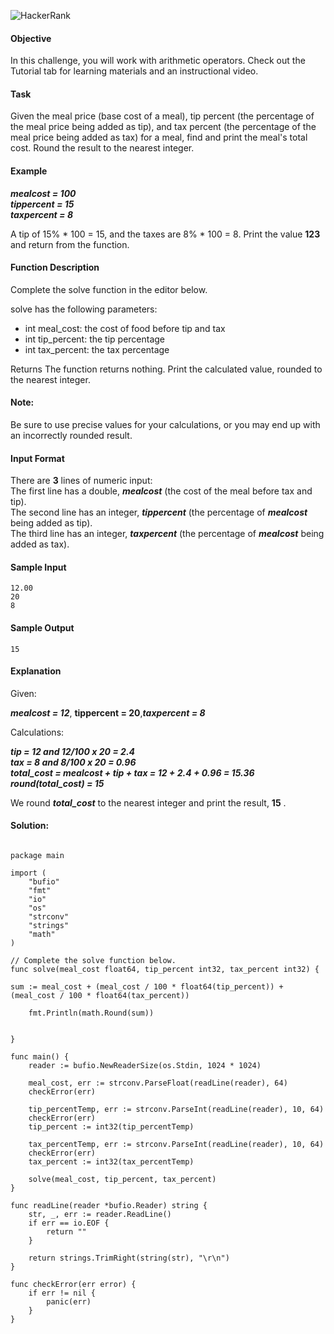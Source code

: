 ![HackerRank](https://hrcdn.net/community-frontend/assets/brand/hr-logo-new-black-green-2f615594d2.svg)

####  Objective
In this challenge, you will work with arithmetic operators. Check out the Tutorial tab for learning materials and an instructional video.

#### Task
Given the meal price (base cost of a meal), tip percent (the percentage of the meal price being added as tip), and tax percent (the percentage of the meal price being added as tax) for a meal, find and print the meal's total cost. Round the result to the nearest integer.

#### Example

***mealcost = 100***   
***tippercent = 15***   
***taxpercent = 8***  

A tip of 15% * 100 = 15, and the taxes are 8% * 100 = 8. Print the value  **123** and return from the function.

#### Function Description
Complete the solve function in the editor below.

solve has the following parameters:

+ int meal_cost: the cost of food before tip and tax 
+ int tip_percent: the tip percentage 
+ int tax_percent: the tax percentage 

Returns The function returns nothing. Print the calculated value, rounded to the nearest integer.

#### Note:
Be sure to use precise values for your calculations, or you may end up with an incorrectly rounded result.

#### Input Format

There are **3** lines of numeric input:  
The first line has a double, ***mealcost*** (the cost of the meal before tax and tip).  
The second line has an integer, ***tippercent*** (the percentage of ***mealcost*** being added as tip).  
The third line has an integer, ***taxpercent*** (the percentage of ***mealcost*** being added as tax).  

#### Sample Input
```
12.00
20
8
```
#### Sample Output
```
15
```
#### Explanation

Given:

***mealcost = 12***, **tippercent = 20**,***taxpercent = 8***   

Calculations:

***tip = 12 and 12/100 x 20 = 2.4  
tax = 8 and 8/100 x 20 = 0.96  
total_cost = mealcost + tip + tax = 12 + 2.4 + 0.96 = 15.36  
round(total_cost) = 15***

We round ***total_cost*** to the nearest integer and print the result, **15** .


#### Solution:

```golang

package main

import (
    "bufio"
    "fmt"
    "io"
    "os"
    "strconv"
    "strings"
    "math"
)

// Complete the solve function below.
func solve(meal_cost float64, tip_percent int32, tax_percent int32) {

sum := meal_cost + (meal_cost / 100 * float64(tip_percent)) + (meal_cost / 100 * float64(tax_percent))

    fmt.Println(math.Round(sum))


}

func main() {
    reader := bufio.NewReaderSize(os.Stdin, 1024 * 1024)

    meal_cost, err := strconv.ParseFloat(readLine(reader), 64)
    checkError(err)

    tip_percentTemp, err := strconv.ParseInt(readLine(reader), 10, 64)
    checkError(err)
    tip_percent := int32(tip_percentTemp)

    tax_percentTemp, err := strconv.ParseInt(readLine(reader), 10, 64)
    checkError(err)
    tax_percent := int32(tax_percentTemp)

    solve(meal_cost, tip_percent, tax_percent)
}

func readLine(reader *bufio.Reader) string {
    str, _, err := reader.ReadLine()
    if err == io.EOF {
        return ""
    }

    return strings.TrimRight(string(str), "\r\n")
}

func checkError(err error) {
    if err != nil {
        panic(err)
    }
}
```
